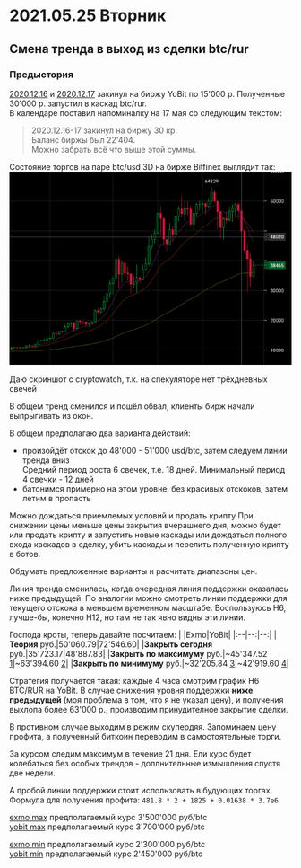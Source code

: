 # 2021.05.25 Вторник
## Смена тренда в выход из сделки btc/rur
### Предыстория
[2020.12.16](2020.12.16.md) и [2020.12.17](2021.12.17.md) закинул на биржу YoBit по 15'000 р. Полученные 30'000 р. запустил в каскад btc/rur.  
В календаре поставил напоминалку на 17 мая со следующим текстом:
>2020.12.16-17 закинул на биржу 30 кр.  
>Баланс биржы был 22'404.  
>Можно забрать всё что выше этой суммы.

Состояние торгов на паре btc/usd 3D на бирже Bitfinex выглядит так:  
![Изображение торгов YoBit btc/usd D1](2021_05_25/bitfinex_btc_usd_3d.png)

Даю скриншот с cryptowatch, т.к. на спекуляторе нет трёхдневных свечей

В общем тренд сменился и пошёл обвал, клиенты бирж начали выпрыгивать из окон.

В общем предполагаю два варианта действий:
 - произойдёт отскок до 48'000 - 51'000 usd/btc, затем следуем линии тренда вниз  
 Средний период роста 6 свечек, т.е. 18 дней. Минимальный период 4 свечки - 12 дней
 - батонимся примерно на этом уровне, без красивых отскоков, затем летим в пропасть

Можно дождаться приемлемых условий и продать крипту
При снижении цены меньше цены закрытия вчерашнего дня, можно будет или продать крипту и запустить новые каскады или дождаться полного входа каскадов в сделку, убить каскады и перелить полученную крипту в ботов.

Обдумать предложенные варианты и расчитать диапазоны цен.

Линия тренда сменилась, когда очередная линия поддержки оказалась ниже предыдущей. По аналогии можно смотреть линии поддержки для текущего отскока в меньшем временном масштабе. Воспользуюсь H6, лучше-бы, конечно H12, но там не так явно видны эти линии.

Господа кроты, теперь давайте посчитаем:
| |Exmo|YoBit|
|:--|--:|--:|
|**Теория** руб.|50'060.79|72'546.60|
|**Закрыть сегодня** руб.|35'723.17|48'887.83|
|**Закрыть по максимуму** руб.|~45'347.52 [1](#exmo_max)|~63'394.60 [2](#yobit_max)|
|**Закрыть по минимуму** руб.|~32'205.84 [3](#exmo_min)|~42'919.60 [4](#yobit_min)|

Стратегия получается такая: каждые 4 часа смотрим график H6 BTC/RUR на YoBit. В случае снижения уровня поддержки **ниже предыдущей** (моя проблема в том, что я не указал цену), и получения выхлопа более 63'000 р., производим принудителное закрытие сделки. 

В противном случае выходим в режим скупердяя. Запоминаем цену профита, а полученный биткоин переводим в самостоятельные торги.

За курсом следим максимум в течение 21 дня. Ели курс будет колебаться без особых трендов - доплнительные измышления спустя две недели.

А пробой линии поддержки стоит использовать в будующих торгах.  
Формула для получения профита:
`481.8 * 2 + 1825 + 0.01638 * 3.7e6`

[exmo max](#exmo_max) предполагаемый курс 3'500'000 руб/btc  
[yobit max](#yobit_max) предполагаемый курс 3'700'000 руб/btc

[exmo min](#exmo_min) предполагаемый курс 2'300'000 руб/btc  
[yobit min](#yobit_min) предполагаемый курс 2'450'000 руб/btc
